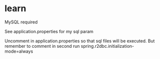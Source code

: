 # learn
 

MySQL required

See application.properties for my sql param

Uncomment in application.properties so that sql files will be executed. But remember to comment in second run
  spring.r2dbc.initialization-mode=always

